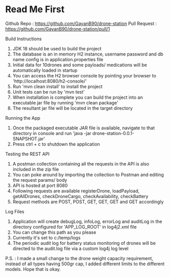 # Read Me First

Github Repo : https://github.com/GayanB90/drone-station
Pull Request : https://github.com/GayanB90/drone-station/pull/1

Build Instructions

1. JDK 18 should be used to build the project
2. The database is an in memory H2 instance, username password and db name config is in application.properties file
3. Initial data for 10drones and some payloads/ medications will be automatically loaded in startup
4. You can access the H2 browser console by pointing your browser to 'http://localhost:8080/h2-console/'
5. Run 'mvn clean install' to install the project
6. Unit tests can be run by 'mvn test'
7. When installation is complete you can build the project into an executable jar file by running 'mvn clean package'
8. The resultant jar file will be located in the target directory

Running the App

1. Once the packaged executable JAR file is available, navigate to that directory in console and run 
'java -jar drone-station-0.0.1-SNAPSHOT.jar'
2. Press ctrl + c to shutdown the application

Testing the REST API
1. A postman collection containing all the requests in the API is also included in the zip file
2. You can poke around by importing the collection to Postman and editing the request params/ body
3. API is hosted at port 8080
4. Following requests are available
   registerDrone, loadPayload, getAllDrones, checkDroneCargo, checkAvailability, checkBattery
5. Request methods are POST, POST, GET, GET, GET and GET accordingly

Log Files

1. Application will create debugLog, infoLog, errorLog and auditLog in the directory configured for 'APP_LOG_ROOT'
in log4j2.xml file
2. You can change this path as you please
3. Currently it's set to c:/temp/logs
4. The periodic audit log for battery status monitoring of drones will be directed to the audit.log file via a custom
log4j log level

P.S. : I made a small change to the drone weight capacity requirement, instead of all types having 500gr cap, I added
different limits to the different models. Hope that is okay.